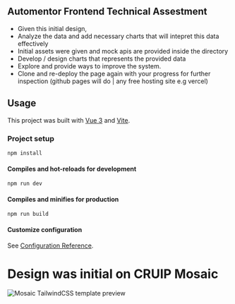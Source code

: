 ## Automentor Frontend Technical Assestment
- Given this initial design,
- Analyze the data and add necessary charts that will intepret this data effectively
- Initial assets were given and mock apis are provided inside the directory
- Develop / design charts that represents the provided data
- Explore and provide ways to improve the system.
- Clone and re-deploy the page again with your progress for further inspection (github pages will do | any free hosting site e.g vercel)

## Usage

This project was built with [Vue 3](https://v3.vuejs.org/) and [Vite](https://vitejs.dev/).

### Project setup
```
npm install
```

#### Compiles and hot-reloads for development
```
npm run dev
```

#### Compiles and minifies for production
```
npm run build
```

#### Customize configuration
See [Configuration Reference](https://vitejs.dev/guide/).


# Design was initial on CRUIP Mosaic
![Mosaic TailwindCSS template preview](https://github.com/cruip/vuejs-admin-dashboard-template/assets/2683512/3b9af06c-f3b2-45c5-8c60-052989cbebcb)